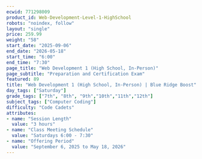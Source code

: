 ```yaml
---
ecwid: 771298009
product_id: Web-Development-Level-1-HighSchool
robots: "noindex, follow"
layout: "single"
price: 259.99
weight: "58"
start_date: "2025-09-06"
end_date: "2026-05-18"
start_time: "6:00"
end_time: "7:30"
page_title: "Web Development 1 (High School, In-Person)"
page_subtitle: "Preparation and Certification Exam"
featured: 89
title: "Web Development 1 (High School, In-Person) | Blue Ridge Boost"
day_tags: ["Saturday"]
grade_tags: ["7th", "8th", "9th","10th","11th","12th"]
subject_tags: ["Computer Coding"]
difficulty: "Code Cadets"
attributes:
- name: "Session Length"
  value: "3 hours"
- name: "Class Meeting Schedule"
  value: "Saturdays 6:00 - 7:30"
- name: "Offering Period"
  value: "September 6, 2025 to May 18, 2026"
---
```


